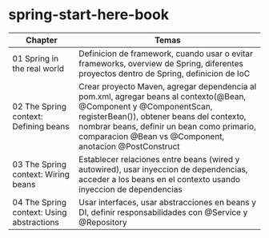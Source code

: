 # spring-start-here-book

|Chapter |Temas|
|---|---|
| 01 Spring in the real world | Definicion de framework, cuando usar o evitar frameworks, overview de Spring, diferentes proyectos dentro de Spring, definicion de IoC |
| 02 The Spring context: Defining beans | Crear proyecto Maven, agregar dependencia al pom.xml, agregar beans al contexto(@Bean, @Component y @ComponentScan, registerBean()), obtener beans del contexto, nombrar beans, definir un bean como primario, comparacion @Bean vs @Component, anotacion @PostConstruct |
| 03 The Spring context: Wiring beans | Establecer relaciones entre beans (wired y autowired), usar inyeccion de dependencias, acceder a los beans en el contexto usando inyeccion de dependencias |
| 04 The Spring context: Using abstractions | Usar interfaces, usar abstracciones en beans y DI, definir responsabilidades con @Service y @Repository |


